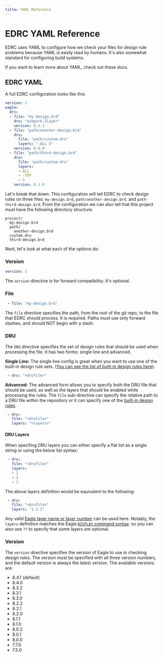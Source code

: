 ```yaml
---
title: YAML Reference
---
```


# EDRC YAML Reference
EDRC uses YAML to configure how we check your files for design rule problems because YAML is easily read by humans. It's also somewhat standard for configuring build systems.

If you want to learn more about YAML, check out these docs.

## EDRC YAML
A full EDRC configuration looks like this:

```yaml
version: 1
eagle:
  drc:
  - file: "my-design.brd"
    dru: "oshpark-2layer"
    version: 8.4.1
  - file: "path/another-design.brd"
    dru:
      file: "path/custom.dru"
      layers: "-ALL 5"
    version: 8.0.0
  - file: "path/third-design.brd"
    dru:
      file: "path/custom.dru"
      layers:
      - ALL
      - -TOP
      - 5
    version: 8.1.0
```

Let's break that down. This configuration will tell EDRC to check design rules on three files: `my-design.brd`, `path/another-design.brd`, and `path-third-design.brd`. From the configuration we can also tell that this project must have the following directory structure:

```
project/
  my-design.brd
  path/
    another-design.brd
  custom.dru
  third-design.brd
```

Next, let's look at what each of the options do:

### Version
```yaml
version: 1
```
The `version` directive is for forward compatibility. It's optional.

### File
```yaml
 - file: "my-design.brd"
```
The `file` directive specifies the path, from the root of the git repo, to the file that EDRC should process. It is required. Paths must use only forward slashes, and should NOT begin with a slash.

### DRU
The `DRU` directive specifies the set of design rules that should be used when processing the file. It has two forms: single line and advanced.

**Single Line:** The single line config is great when you want to use one of the built-in design rule sets. ([You can see the list of built-in design rules here](/reference/design-rules-list)).
```yaml
 - dru: "<drufile>"
```

**Advanced:** The advanced form allows you to specify both the DRU file that should be used, as well as the layers that should be enabled while processing the rules. The `file` sub-directive can specify the relative path to a DRU file within the repository or it can specify one of the [built-in design rules](/reference/design-rules-list).
```yaml
 - dru:
   file: "<drufile>"
   layers: "<layers>"
```

#### DRU Layers
When specifing DRU layers you can either specify a flat list as a single string or using the below list syntax:
```yaml
 - dru:
   file: "<drufile>"
   layers:
   - 1
   - 2
   - 3
```

The above layers definition would be equivalent to the following:
```yaml
 - dru:
   file: "<drufile>"
   layers: "1 2 3"
```

Any valid [Eagle layer name or layer number](http://web.mit.edu/xavid/arch/i386_rhel4/help/56.htm) can be used here. Notably, the `layers` definition matches the Eagle [`DISPLAY` command syntax](http://web.mit.edu/xavid/arch/i386_rhel4/help/41.htm): so you can also use `??` to specify that some layers are optional.

### Version
The `version` directive specifies the version of Eagle to use in checking design rules. The version must be specified with all three version numbers, and the default version is always the latest version. The available versions are:

 - 8.4.1 (default)
 - 8.4.0
 - 8.3.2
 - 8.3.1
 - 8.3.0
 - 8.2.2
 - 8.2.1
 - 8.2.0
 - 8.1.1
 - 8.1.0
 - 8.0.2
 - 8.0.1
 - 8.0.0
 - 7.7.0
 - 7.5.0